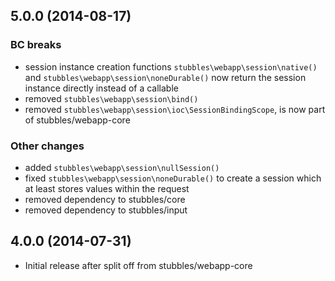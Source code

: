 5.0.0 (2014-08-17)
------------------

### BC breaks

  * session instance creation functions `stubbles\webapp\session\native()` and `stubbles\webapp\session\noneDurable()` now return the session instance directly instead of a callable
  * removed `stubbles\webapp\session\bind()`
  * removed `stubbles\webapp\session\ioc\SessionBindingScope`, is now part of stubbles/webapp-core


### Other changes

  * added `stubbles\webapp\session\nullSession()`
  * fixed `stubbles\webapp\session\noneDurable()` to create a session which at least stores values within the request
  * removed dependency to stubbles/core
  * removed dependency to stubbles/input


4.0.0 (2014-07-31)
------------------

  * Initial release after split off from stubbles/webapp-core

